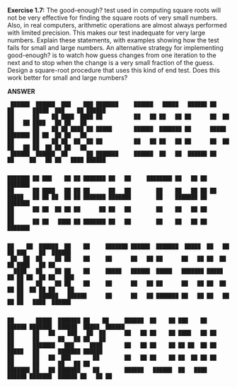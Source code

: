 **Exercise 1.7:** The good-enough? test used in computing square roots will not be very effective for finding the square roots of very small numbers. Also, in real computers, arithmetic operations are almost always performed with limited precision. This makes our test inadequate for very large numbers. Explain these statements, with examples showing how the test fails for small and large numbers. An alternative strategy for implementing good-enough? is to watch how guess changes from one iteration to the next and to stop when the change is a very small fraction of the guess. Design a square-root procedure that uses this kind of end test. Does this work better for small and large numbers?

**ANSWER**

```
 ██████  ██████  ███    ███ ███████     ██████   █████   ██████ ██   ██      █████  ███    ██ ██████      
██      ██    ██ ████  ████ ██          ██   ██ ██   ██ ██      ██  ██      ██   ██ ████   ██ ██   ██     
██      ██    ██ ██ ████ ██ █████       ██████  ███████ ██      █████       ███████ ██ ██  ██ ██   ██     
██      ██    ██ ██  ██  ██ ██          ██   ██ ██   ██ ██      ██  ██      ██   ██ ██  ██ ██ ██   ██     
 ██████  ██████  ██      ██ ███████     ██████  ██   ██  ██████ ██   ██     ██   ██ ██   ████ ██████      
                                                                                                          
                                                                                                          
███████ ██ ███    ██ ██ ███████ ██   ██     ████████ ██   ██ ██ ███████                                   
██      ██ ████   ██ ██ ██      ██   ██        ██    ██   ██ ██ ██                                        
█████   ██ ██ ██  ██ ██ ███████ ███████        ██    ███████ ██ ███████                                   
██      ██ ██  ██ ██ ██      ██ ██   ██        ██    ██   ██ ██      ██                                   
██      ██ ██   ████ ██ ███████ ██   ██        ██    ██   ██ ██ ███████                                   
                                                                                                          
                                                                                                          
██    ██  ██████  ██    ██     ███████ ██████  ███████  █████  ██   ██ ██ ███    ██  ██████               
 ██  ██  ██    ██ ██    ██     ██      ██   ██ ██      ██   ██ ██  ██  ██ ████   ██ ██                    
  ████   ██    ██ ██    ██     █████   ██████  █████   ███████ █████   ██ ██ ██  ██ ██   ███              
   ██    ██    ██ ██    ██     ██      ██   ██ ██      ██   ██ ██  ██  ██ ██  ██ ██ ██    ██              
   ██     ██████   ██████      ██      ██   ██ ███████ ██   ██ ██   ██ ██ ██   ████  ██████               
                                                                                                          
                                                                                                          
██       █████  ███████ ██    ██     ██████  ██    ██ ███    ██  ██████ ███████  ██████  █████  ██████    
██      ██   ██    ███   ██  ██      ██   ██ ██    ██ ████   ██ ██      ██      ██      ██   ██ ██   ██   
██      ███████   ███     ████       ██   ██ ██    ██ ██ ██  ██ ██      █████   ██      ███████ ██████    
██      ██   ██  ███       ██        ██   ██ ██    ██ ██  ██ ██ ██      ██      ██      ██   ██ ██        
███████ ██   ██ ███████    ██        ██████   ██████  ██   ████  ██████ ███████  ██████ ██   ██ ██        

```

